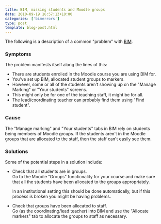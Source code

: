 ```yaml
---
title: BIM, missing students and Moodle groups
date: 2010-09-19 16:57:13+10:00
categories: ['bimerrors']
type: post
template: blog-post.html
---
```

The following is a description of a common "problem" with [BIM](/blog2/research/bam-blog-aggregation-management/).

### Symptoms

The problem manifests itself along the lines of this:

- There are students enrolled in the Moodle course you are using BIM for.
- You've set up BIM, allocated student groups to markers.
- However, some or all of the students aren't showing up on the "Manage Marking" or "Your students" screens.
- This might only be for one of the teaching staff, it might be for all.
- The lead/coordinating teacher can probably find them using "Find student".

### Cause

The "Manage marking" and "Your students" tabs in BIM rely on students being members of Moodle groups. If the students aren't in the Moodle groups that are allocated to the staff, then the staff can't easily see them.

### Solutions

Some of the potential steps in a solution include:

- Check that all students are in groups.  
    Go to the Moodle "Groups" functionality for your course and make sure that all the students have been allocated to the groups appropriately.
    
    In an institutional setting this should be done automatically, but if this process is broken you might be having problems.
    
- Check that groups have been allocated to staff.  
    Go (as the coordinating/lead teacher) into BIM and use the "Allocate markers" tab to allocate the groups to staff as necessary.